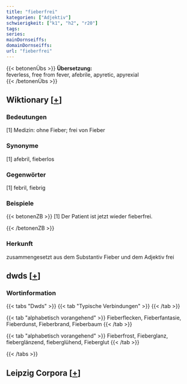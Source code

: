 ```yaml
---
title: "fieberfrei"
kategorien: ["Adjektiv"]
schwierigkeit: ["k1", "h2", "r20"]
tags:
series:
mainDornseiffs:
domainDornseiffs:
url: "fieberfrei"
---
```


{{< betonenÜbs >}}
**Übersetzung:**  
feverless, free from fever, afebrile, apyretic, apyrexial  
{{< /betonenÜbs >}}

## Wiktionary [[+](https://de.wiktionary.org/wiki/fieberfrei)]

### Bedeutungen
[1] Medizin: ohne Fieber; frei von Fieber  

### Synonyme
[1] afebril, fieberlos  

### Gegenwörter
[1] febril, fiebrig  

### Beispiele
{{< betonenZB >}}
[1] Der Patient ist jetzt wieder fieberfrei.  

{{< /betonenZB >}}
### Herkunft
zusammengesetzt aus dem Substantiv Fieber und dem Adjektiv frei  



## dwds [[+](https://www.dwds.de/wb/fieberfrei)]

### Wortinformation
{{< tabs "Dwds" >}}
{{< tab "Typische Verbindungen" >}}
{{< /tab >}}

{{< tab "alphabetisch vorangehend" >}}
Fieberflecken, Fieberfantasie, Fieberdunst, Fieberbrand, Fieberbaum
{{< /tab >}}

{{< tab "alphabetisch vorangehend" >}}
Fieberfrost, Fieberglanz, fieberglänzend, fieberglühend, Fieberglut
{{< /tab >}}

{{< /tabs >}}

## Leipzig Corpora [[+](https://corpora.uni-leipzig.de/en/res?word=fieberfrei&corpusId=deu_newscrawl-public_2018)]

